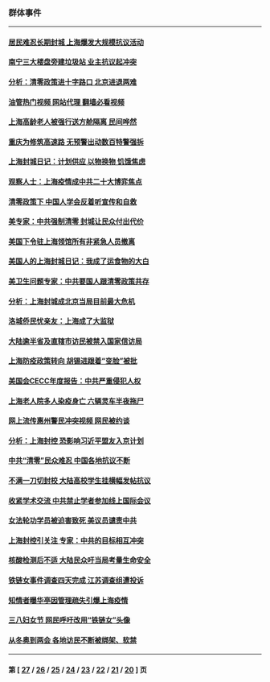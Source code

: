 ### 群体事件
---
#### [居民难忍长期封城 上海爆发大规模抗议活动](../../pages/ncid279/n13724894.md?05041245) 
#### [南宁三大楼盘旁建垃圾站 业主抗议起冲突](../../pages/ncid279/n13723244.md?05041245) 
#### [分析：清零政策进十字路口 北京进退两难](../../pages/ncid279/n13722760.md?05041245) 
#### [油管热门视频 网站代理 翻墙必看视频](http://209.222.30.114:81/youtube.html?05041245)
#### [上海高龄老人被强行送方舱隔离 民间哗然](../../pages/ncid279/n13717318.md?05041245) 
#### [重庆为修筑高速路 无预警出动数百特警强拆](../../pages/ncid279/n13716893.md?05041245) 
#### [上海封城日记：计划供应 以物换物 饥饿焦虑](../../pages/ncid279/n13715646.md?05041245) 
#### [观察人士：上海疫情成中共二十大博弈焦点](../../pages/ncid279/n13713349.md?05041245) 
#### [清零政策下 中国人学会反着听宣传和自救](../../pages/ncid279/n13711002.md?05041245) 
#### [美专家：中共强制清零 封城让民众付出代价](../../pages/ncid279/n13709482.md?05041245) 
#### [美国下令驻上海领馆所有非紧急人员撤离](../../pages/ncid279/n13709373.md?05041245) 
#### [美国人的上海封城日记：我成了运食物的大白](../../pages/ncid279/n13707573.md?05041245) 
#### [美卫生问题专家：中共要国人跟清零政策共存](../../pages/ncid279/n13705925.md?05041245) 
#### [分析：上海封城成北京当局目前最大危机](../../pages/ncid279/n13702771.md?05041245) 
#### [洛城侨民忧亲友：上海成了大监狱](../../pages/ncid279/n13693937.md?05041245) 
#### [大陆逾半省及直辖市访民被禁入国家信访局](../../pages/ncid279/n13689201.md?05041245) 
#### [上海防疫政策转向 胡锡进跟着“变脸”被批](../../pages/ncid279/n13688098.md?05041245) 
#### [美国会CECC年度报告：中共严重侵犯人权](../../pages/ncid279/n13687784.md?05041245) 
#### [上海老人院多人染疫身亡 六辆灵车半夜拖尸](../../pages/ncid279/n13687060.md?05041245) 
#### [网上流传惠州警民冲突视频 网民被约谈](../../pages/ncid279/n13687562.md?05041245) 
#### [分析：上海封控 恐影响习近平盟友入京计划](../../pages/ncid279/n13686881.md?05041245) 
#### [中共“清零”民众难忍 中国各地抗议不断](../../pages/ncid279/n13685186.md?05041245) 
#### [不满一刀切封校 大陆高校学生挂横幅发帖抗议](../../pages/ncid279/n13683669.md?05041245) 
#### [收紧学术交流 中共禁止学者参加线上国际会议](../../pages/ncid279/n13684255.md?05041245) 
#### [女法轮功学员被迫害致死 美议员谴责中共](../../pages/ncid279/n13682069.md?05041245) 
#### [上海封控引关注 专家：中共的目标相互冲突](../../pages/ncid279/n13679402.md?05041245) 
#### [核酸检测后不适 大陆民众吁当局考量生命安全](../../pages/ncid279/n13674223.md?05041245) 
#### [铁链女事件调查四天完成 江苏调查组遭投诉](../../pages/ncid279/n13673940.md?05041245) 
#### [知情者曝华亭因管理疏失引爆上海疫情](../../pages/ncid279/n13642418.md?05041245) 
#### [三八妇女节 网民呼吁改用“铁链女”头像](../../pages/ncid279/n13629332.md?05041245) 
#### [从冬奥到两会 各地访民不断被绑架、软禁](../../pages/ncid279/n13623432.md?05041245) 

---
#### 第 [ [27](./27.md?05041245) / [26](./26.md?05041245) / [25](./25.md?05041245) / [24](./24.md?05041245) / [23](./23.md?05041245) / [22](./22.md?05041245) / [21](./21.md?05041245) / [20](./20.md?05041245) ] 页
